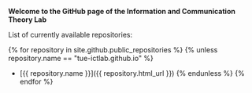 **Welcome to the GitHub page of the Information and Communication Theory Lab**

List of currently available repositories:

{% for repository in site.github.public_repositories %}
{% unless repository.name == "tue-ictlab.github.io" %}
* [{{ repository.name }}]({{ repository.html_url }})
{% endunless %}
{% endfor %}
